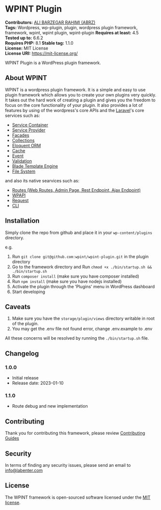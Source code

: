 # WPINT Plugin #
**Contributors:** [ALI BARZEGAR RAHIMI (ABRZ)](https://github.com/abrzzzz/)  
**Tags:** Wordpress, wp-plugin, plugin, wordpress plugin framework, framework, wpint, wpint plugin, wpint-plugin
**Requires at least:** 4.5  
**Tested up to:** 6.6.2  
**Requires PHP:** 8.1
**Stable tag:** 1.1.0  
**License:** MIT License   
**License URI:** https://mit-license.org/


WPINT Plugin is a WordPress plugin framework.

## About WPINT ##

WPINT is a wordpress plugin framework. It is a simple and easy to use plugin framework which allows you to create your own plugins very quickly.
It takes out the hard work of creating a plugin and gives you the freedom to focus on the core functionality of your plugin. It 
also provides a lot of features by using of the wordpress's core APIs and the [Laravel](https://laravel.com)'s core services such as:
*   [Service Container](https://laravel.com/docs/10.x/container)
*   [Service Provider](https://laravel.com/docs/10.x/providers)
*   [Facades](https://laravel.com/docs/10.x/facades)
*   [Collections](https://laravel.com/docs/10.x/collections)
*   [Eloquent ORM](https://laravel.com/docs/10.x/eloquent)
*   [Cache](https://laravel.com/docs/10.x/cache)
*   [Event](https://laravel.com/docs/10.x/events)
*   [Validation](https://laravel.com/docs/10.x/validation)
*   [Blade Template Engine](https://laravel.com/docs/10.x/blade)
*   [File System](https://github.com/illuminate/filesystem)

and also its native searvices such as:
*   [Routes (Web Routes, Admin Page, Rest Endpoint, Ajax Endpoint)]()
*   [WPAPI]()
*   [Request]()
*   [CLI]()


## Installation ##

Simply clone the repo from github and place it in your `wp-content/plugins` directory.

e.g.

1. Run `git clone git@github.com:wpint/wpint-plugin.git` in the plugin directory
2. Go to the framework directory and Run `chmod +x ./bin/startup.sh && ./bin/startup.sh`
2. Run `composer install` (make sure you have composer installed)
3. Run `npm install` (make sure you have nodejs installed)
4. Activate the plugin through the 'Plugins' menu in WordPress dashboard
5. Start developing

## Caveats ##  
1. Make sure you have the `storage/plugin/views` directory writable in root of the plugin.
2. You may get the .env file not found error, change .env.example to .env

All these concerns will be resolved by running the `./bin/startup.sh` file.

## Changelog ##
### 1.0.0 ###
* Initial release
* Release date: 2023-01-10
### 1.1.0 ###
* Route debug and new implementation 

## Contributing ##
Thank you for contributing this framework, please review [Contributing Guides](./CONTRIBUTING.md)

## Security ##
In terms of finding any security issues, please send an email to [info@labenter.com](mailto:info@labenter.com)

## License ##
The WPINT framework is open-sourced software licensed under the [MIT license](https://opensource.org/license/mit/).
